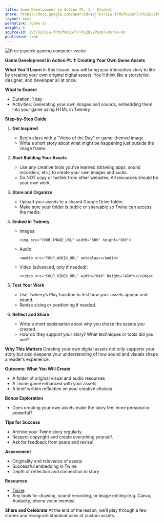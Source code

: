 ```yaml
---
title: Game Development in Action Pt. 1 - Student
share: https://docs.google.com/open?id=1VjTku7pLw-fPM1f9cBGrlFFhyZBv2P6sQTuDyr6x-OU
layout: post
permalink: /game-3/
weight: 8
source-id: 1VjTku7pLw-fPM1f9cBGrlFFhyZBv2P6sQTuDyr6x-OU
published: true
---
```

<!--StartFragment-->

![Free joystick gaming computer vector](https://cdn.pixabay.com/photo/2013/07/13/10/52/joystick-157948_1280.png)

<!--EndFragment--><!--StartFragment-->

**Game Development in Action Pt. 1: Creating Your Own Game Assets**

**What You’ll Learn** In this lesson, you will bring your interactive story to life by creating your own original digital assets. You’ll think like a storyteller, designer, and developer all at once.

**What to Expect**

* Duration: 1 day
* Activities: Generating your own images and sounds, embedding them into your game using HTML in Twinery

**Step-by-Step Guide**

1. **Get Inspired**

   * Begin class with a "Video of the Day" or game-themed image.
   * Write a short story about what might be happening just outside the image frame.
2. **Start Building Your Assets**

   * Use any creative tools you’ve learned (drawing apps, sound recorders, etc.) to create your own images and audio.
   * Do NOT copy or hotlink from other websites. All resources should be your own work.
3. **Store and Organize**

   * Upload your assets to a shared Google Drive folder.
   * Make sure your folder is public or shareable so Twine can access the media.
4. **Embed in Twinery**

   * Images:

     ```
     <img src="YOUR_IMAGE_URL" width="500" height="300">
     ```
   * Audio:

     ```
     <audio src="YOUR_AUDIO_URL" autoplay></audio>
     ```
   * Video (advanced, only if needed):

     ```
     <video src="YOUR_VIDEO_URL" width="640" height="480"></video>
     ```
5. **Test Your Work**

   * Use Twinery’s Play function to test how your assets appear and sound.
   * Revise sizing or positioning if needed.
6. **Reflect and Share**

   * Write a short explanation about why you chose the assets you created.
   * How do they support your story? What techniques or tools did you use?

**Why This Matters** Creating your own digital assets not only supports your story but also deepens your understanding of how sound and visuals shape a reader’s experience.

**Outcome: What You Will Create**

* A folder of original visual and audio resources
* A Twine game enhanced with your assets
* A brief written reflection on your creative choices

**Bonus Exploration**

* Does creating your own assets make the story feel more personal or powerful?

**Tips for Success**

* Archive your Twine story regularly.
* Respect copyright and create everything yourself.
* Ask for feedback from peers and revise!

**Assessment**

* Originality and relevance of assets
* Successful embedding in Twine
* Depth of reflection and connection to story

**Resources**

* [Twine](https://twinery.org/)
* Any tools for drawing, sound recording, or image editing (e.g. Canva, Audacity, phone voice memos)

**Share and Celebrate** At the end of the lesson, we’ll play through a few stories and recognize standout uses of custom assets.

<!--EndFragment-->